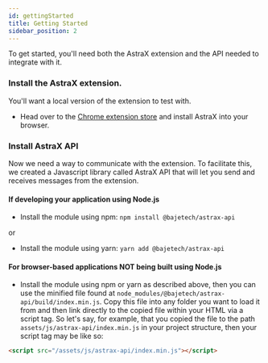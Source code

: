 ```yaml
---
id: gettingStarted
title: Getting Started
sidebar_position: 2
---
```


To get started, you'll need both the AstraX extension and the API needed to integrate with it.

### Install the AstraX extension.

You'll want a local version of the extension to test with.

- Head over to the [Chrome extension store](https://chrome.google.com/webstore/category/extensions?hl=en) and install AstraX into your browser.

### Install AstraX API

Now we need a way to communicate with the extension. To facilitate this, we created a Javascript library called AstraX API that will let you send and receives messages from the extension.

#### If developing your application using Node.js

- Install the module using npm: `npm install @bajetech/astrax-api`

or

- Install the module using yarn: `yarn add @bajetech/astrax-api`

#### For browser-based applications NOT being built using Node.js

- Install the module using npm or yarn as described above, then you can use the minified file found at `node_modules/@bajetech/astrax-api/build/index.min.js`. Copy this file into any folder you want to load it from and then link directly to the copied file within your HTML via a script tag. So let's say, for example, that you copied the file to the path `assets/js/astrax-api/index.min.js` in your project structure, then your script tag may be like so:

```html
<script src="/assets/js/astrax-api/index.min.js"></script>
```
